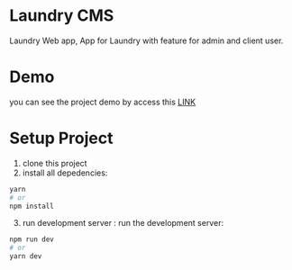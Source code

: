 # Laundry CMS

Laundry Web app, App for Laundry with feature for admin and client user.

# Demo

you can see the project demo by access this [LINK](https://laundry-cms.vercel.app/)

# Setup Project

1. clone this project
2. install all depedencies:

```bash
yarn
# or
npm install
```

3. run development server : run the development server:

```bash
npm run dev
# or
yarn dev
```
